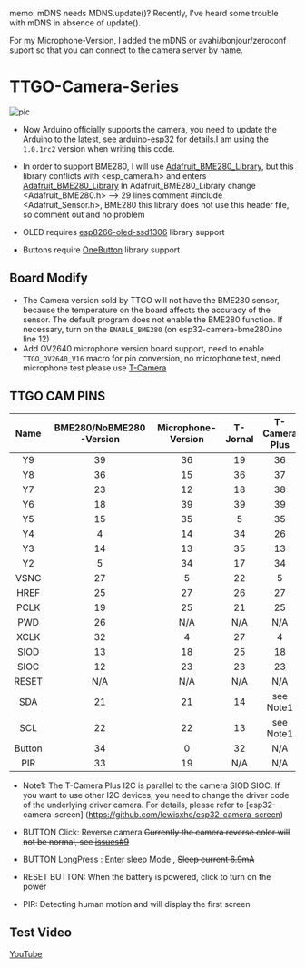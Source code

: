 memo: mDNS needs MDNS.update()?   Recently, I've heard some trouble with mDNS in absence of update().



For my Microphone-Version, I added the mDNS or avahi/bonjour/zeroconf suport so that you can connect to the camera server by name.


TTGO-Camera-Series
=====================

![pic](image/1.png)

- Now Arduino officially supports the camera, you need to update the Arduino to the latest, see [arduino-esp32](https://github.com/espressif/arduino-esp32/releases) for details.I am using the `1.0.1rc2` version when writing this code.
  
- In order to support BME280, I will use [Adafruit_BME280_Library](https://github.com/adafruit/Adafruit_BME280_Library), but this library conflicts with <esp_camera.h> and enters [Adafruit_BME280_Library](https://github.com/adafruit/Adafruit_BME280_Library) In Adafruit_BME280_Library change <Adafruit_BME280.h> --> 29 lines comment #include <Adafruit_Sensor.h>, BME280 this library does not use this header file, so comment out and no problem

- OLED requires [esp8266-oled-ssd1306](https://github.com/ThingPulse/esp8266-oled-ssd1306) library support
  
- Buttons require [OneButton](https://github.com/mathertel/OneButton) library support

## Board Modify
- The Camera version sold by TTGO will not have the BME280 sensor, because the temperature on the board affects the accuracy of the sensor. The default program does not enable the BME280 function. If necessary, turn on the `ENABLE_BME280` (on esp32-camera-bme280.ino line 12)
- Add OV2640 microphone version board support, need to enable `TTGO_OV2640_V16` macro for pin conversion, no microphone test, need microphone test please use [T-Camera](https://github.com/Xinyuan-LilyGO/T-Camera)




## TTGO CAM PINS
|  Name  | BME280/NoBME280-Version | Microphone-Version | T-Jornal | T-Camera Plus |
| :----: | :---------------------: | :----------------: | :------: | :-----------: |
|   Y9   |           39            |         36         |    19    |      36       |
|   Y8   |           36            |         15         |    36    |      37       |
|   Y7   |           23            |         12         |    18    |      38       |
|   Y6   |           18            |         39         |    39    |      39       |
|   Y5   |           15            |         35         |    5     |      35       |
|   Y4   |            4            |         14         |    34    |      26       |
|   Y3   |           14            |         13         |    35    |      13       |
|   Y2   |            5            |         34         |    17    |      34       |
|  VSNC  |           27            |         5          |    22    |       5       |
|  HREF  |           25            |         27         |    26    |      27       |
|  PCLK  |           19            |         25         |    21    |      25       |
|  PWD   |           26            |        N/A         |   N/A    |      N/A      |
|  XCLK  |           32            |         4          |    27    |       4       |
|  SIOD  |           13            |         18         |    25    |      18       |
|  SIOC  |           12            |         23         |    23    |      23       |
| RESET  |           N/A           |        N/A         |   N/A    |      N/A      |
|  SDA   |           21            |         21         |    14    |   see Note1   |
|  SCL   |           22            |         22         |    13    |   see Note1   |
| Button |           34            |         0          |    32    |      N/A      |
|  PIR   |           33            |         19         |   N/A    |      N/A      |

- Note1:  The T-Camera Plus I2C is parallel to the camera SIOD SIOC. If you want to use other I2C devices, you need to change the driver code of the underlying driver camera. For details, please refer to [esp32-camera-screen] (https://github.com/lewisxhe/esp32-camera-screen)


* BUTTON Click: Reverse camera ~~Currently the camera reverse color will not be normal, see [issues#9](https://github.com/espressif/esp32-camera/issues/9)~~

* BUTTON LongPress : Enter sleep Mode , ~~Sleep current 6.9mA~~
  
* RESET BUTTON: When the battery is powered, click to turn on the power

* PIR: Detecting human motion and will display the first screen


## Test Video
[YouTube](https://www.youtube.com/watch?v=CibcsmurTbo)
